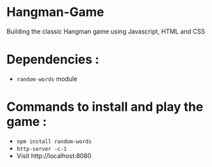 # Hangman-Game
Building the classic Hangman game using Javascript, HTML and CSS

# Dependencies :
- `random-words` module

# Commands to install and play the game :
- `npm install random-words`
- `http-server -c-1`
- Visit  http://localhost:8080
